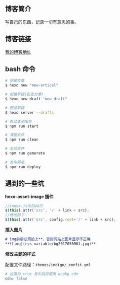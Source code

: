 ## 博客简介

写自己的东西，记录一切有意思的事。

## 博客链接

[我的博客地址](https://peony7.github.io/hexo-blog/)

## bash 命令

```bash
# 创建文章
$ hexo new "new-artical"

# 创建草稿(私密文章)
$ hexo new draft "new draft"

# 预览草稿
$ hexo server --drafts

# 启动本地服务
$ npm run start

# 清理文件
$ npm run clean

# 生成文件
$ npm run generate

# 发布网站
$ npm run deploy
```

## 遇到的一些坑

**hexo-asset-image 插件**

```js
//index.js中的44行
$(this).attr('src', '/' + link + src);
//修改如下
$(this).attr('src', config.root+'/' + link + src);
```
**插入图片**

```markdown
# img前后必须加上**，否则网站上图片显示不正确
**![img](css-variable/bg2017050901.jpg)**
```

**修改主题的样式**

配置文件路径：`themes/indigo/_confit.yml`

```yaml
# 设置为 true 发布后将使用 unpkg cdn
cdn: false
```



